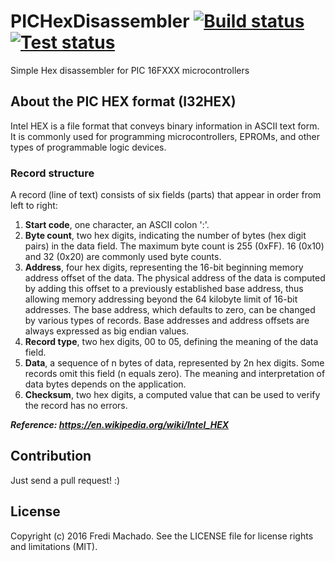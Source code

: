 # PICHexDisassembler [![Build status](https://ci.appveyor.com/api/projects/status/hor0qtsu18fot39o?svg=true) ![Test status](http://teststatusbadge.azurewebsites.net/api/status/Fredi/pichexdisassembler)](https://ci.appveyor.com/project/Fredi/pichexdisassembler)
Simple Hex disassembler for PIC 16FXXX microcontrollers

## About the PIC HEX format (I32HEX)
Intel HEX is a file format that conveys binary information in ASCII text form. It is commonly used for programming microcontrollers, EPROMs, and other types of programmable logic devices.

### Record structure
A record (line of text) consists of six fields (parts) that appear in order from left to right:

1. **Start code**, one character, an ASCII colon ':'.
2. **Byte count**, two hex digits, indicating the number of bytes (hex digit pairs) in the data field. The maximum byte count is 255 (0xFF). 16 (0x10) and 32 (0x20) are commonly used byte counts.
3. **Address**, four hex digits, representing the 16-bit beginning memory address offset of the data. The physical address of the data is computed by adding this offset to a previously established base address, thus allowing memory addressing beyond the 64 kilobyte limit of 16-bit addresses. The base address, which defaults to zero, can be changed by various types of records. Base addresses and address offsets are always expressed as big endian values.
4. **Record type**, two hex digits, 00 to 05, defining the meaning of the data field.
5. **Data**, a sequence of n bytes of data, represented by 2n hex digits. Some records omit this field (n equals zero). The meaning and interpretation of data bytes depends on the application.
6. **Checksum**, two hex digits, a computed value that can be used to verify the record has no errors.

**_Reference: https://en.wikipedia.org/wiki/Intel_HEX_**

## Contribution
Just send a pull request! :)

## License
Copyright (c) 2016 Fredi Machado. See the LICENSE file for license rights and
limitations (MIT).
